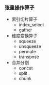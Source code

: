 <!--
 * @Descripttion: 
 * @version: 
 * @Author: jhq
 * @Date: 2022-09-21 23:27:24
 * @LastEditors: jhq
 * @LastEditTime: 2022-09-21 23:29:33
-->
### 张量操作算子
* 索引切片算子
    - index_select
    - gather
* 维度变换算子
    - squeeze
    - unsqueeze
    - permute
    - transpose
* 合并分割
    - concat
    - split
    - chunk